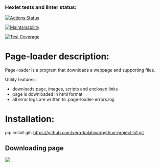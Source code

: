 ### Hexlet tests and linter status:
[![Actions Status](https://github.com/vera-kalabina/python-project-51/workflows/hexlet-check/badge.svg)](https://github.com/vera-kalabina/python-project-51/actions)

[![Maintainability](https://api.codeclimate.com/v1/badges/2ca5463f907488605d5e/maintainability)](https://codeclimate.com/github/vera-kalabina/python-project-51/maintainability)

[![Test Coverage](https://api.codeclimate.com/v1/badges/2ca5463f907488605d5e/test_coverage)](https://codeclimate.com/github/vera-kalabina/python-project-51/test_coverage)


# Page-loader description:
Page-loader is a program that downloads a webpage and supporting files.

Utility features:
- downloads page, images, scripts and enclosed links
- page is downloaded in html format
- all error logs are written to .page-loader-errors.log

# Installation:
pip install git+https://github.com/vera-kalabina/python-project-51.git

## Downloading page
<a href="https://asciinema.org/a/550327" target="_blank"><img src="https://asciinema.org/a/550327.svg" /></a>
